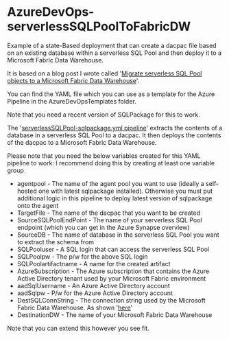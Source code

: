 # AzureDevOps-serverlessSQLPoolToFabricDW
Example of a state-Based deployment that can create a dacpac file based on an existing database within a serverless SQL Pool and then deploy it to a Microsoft Fabric Data Warehouse.

It is based on a blog post I wrote called '[Migrate serverless SQL Pool objects to a Microsoft Fabric Data Warehouse](https://www.kevinrchant.com/2023/07/05/migrate-serverless-sql-pool-objects-to-a-microsoft-fabric-data-warehouse/)'.

You can find the YAML file which you can use as a template for the Azure Pipeline in the AzureDevOpsTemplates folder. 

Note that you need a recent version of SQLPackage for this to work.

The '[serverlessSQLPool-sqlpackage.yml pipeline](https://github.com/kevchant/AzureDevOps-serverlessSQLPoolToFabricDW/blob/main/AzureDevOpsTemplates/serverlessSQLPool-sqlpackage.yml)' extracts the contents of a database in a serverless SQL Pool to a dacpac. It then deploys the contents of the dacpac to a Microsoft Fabric Data Warehouse.

Please note that you need the below variables created for this YAML pipeline to work:
I recommend doing this by creating at least one variable group
*   agentpool - The name of the agent pool you want to use (ideally a self-hosted one with latest sqlpackage installed).
     Otherwise you must put additional logic in this pipeline to deploy latest version of sqlpackage onto the agent
*   TargetFile - The name of the dacpac that you want to be created
*   SourceSQLPoolEndPoint - The name of your serverless SQL Pool endpoint (which you can get in the Azure Synapse overview)
*   SourceDB - The name of database in the serverless SQL Pool you want to extract the schema from
*   SQLPooluser - A SQL login that can access the serverless SQL Pool
*   SQLPoolpw - The p/w for the above SQL login
*   SQLPoolartifactname - A name for the created artifact
*   AzureSubscription - The Azure subscription that contains the Azure Active Directory tenant used by your Microsoft Fabric environment
*   aadSqlUsername - An Azure Active Directory account
*   aadSqlpw - P/w for the Azure Active Directory account
*   DestSQLConnString - The connection string used by the Microsoft Fabric Data Warehouse. As shown '[here](https://learn.microsoft.com/en-us/fabric/data-warehouse/connectivity)'
*   DestinationDW - The name of your Microsoft Fabric Data Warehouse


Note that you can extend this however you see fit.

